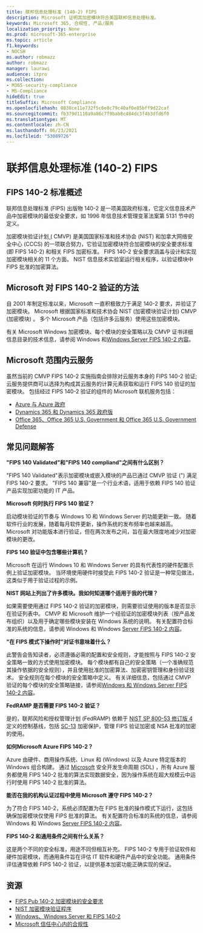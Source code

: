 ```yaml
---
title: 联邦信息处理标准 (140-2) FIPS
description: Microsoft 证明其加密模块符合美国联邦信息处理标准。
keywords: Microsoft 365, 合规性, 产品/服务
localization_priority: None
ms.prod: microsoft-365-enterprise
ms.topic: article
f1.keywords:
- NOCSH
ms.author: robmazz
author: robmazz
manager: laurawi
audience: itpro
ms.collection:
- M365-security-compliance
- MS-Compliance
hideEdit: true
titleSuffix: Microsoft Compliance
ms.openlocfilehash: 0838ce11e732f5c6e8c79c40af0e85bff9d22caf
ms.sourcegitcommit: fb379d1110a9a86c7f9bab8c484dc3f4b3dfd6f0
ms.translationtype: MT
ms.contentlocale: zh-CN
ms.lasthandoff: 06/23/2021
ms.locfileid: "53089726"
---
```

# <a name="federal-information-processing-standard-fips-publication-140-2"></a>联邦信息处理标准 (140-2) FIPS

## <a name="fips-140-2-standard-overview"></a>FIPS 140-2 标准概述

联邦信息处理标准 (FIPS) 出版物 140-2 是一项美国政府标准，它定义信息技术产品中加密模块的最低安全要求，如 1996 年信息技术管理变革法案第 5131 节中的定义。

加密模块验证计划[ (](https://csrc.nist.gov/Projects/cryptographic-module-validation-program) CMVP) 是美国国家标准和技术协会 (NIST) 和加拿大网络安全中心 (CCCS) 的一项联合努力，它验证加密模块符合加密模块的安全要求标准 (即 FIPS 140-2) 和相关 FIPS 加密标准。  FIPS 140-2 安全要求涵盖与设计和实现加密模块相关的 11 个方面。 NIST 信息技术实验室运行相关程序，以验证模块中 FIPS 批准的加密算法。

## <a name="microsofts-approach-to-fips-140-2-validation"></a>Microsoft 对 FIPS 140-2 验证的方法

自 2001 年制定标准以来，Microsoft 一直积极致力于满足 140-2 要求，并验证了加密模块。 Microsoft 根据国家标准和技术协会 NIST (加密模块验证计划) CMVP ([](https://csrc.nist.gov/Projects/cryptographic-module-validation-program)加密模块) 。 多个 Microsoft 产品（包括许多云服务）使用这些加密模块。

有关 Microsoft Windows 加密模块、每个模块的安全策略以及 CMVP 证书详细信息目录的技术信息，请参阅 Windows 和[Windows Server FIPS 140-2 内容](https://aka.ms/AA6ehud)。

## <a name="microsoft-in-scope-cloud-services"></a>Microsoft 范围内云服务

虽然当前的 CMVP FIPS 140-2 实施指南会排除对云服务本身的 FIPS 140-2 验证;云服务提供商可以选择为构成其云服务的计算元素获取和运行 FIPS 140 验证的加密模块。 包括经过 FIPS 140-2 验证的组件的 Microsoft 联机服务包括：

- [Azure 与 Azure 政府](/azure/azure-government/documentation-government-plan-security)
- [Dynamics 365 和 Dynamics 365 政府版](/microsoft-365/compliance/office-365-encryption-in-microsoft-dynamics-365)
- [Office 365、Office 365 U.S. Government 和 Office 365 U.S. Government Defense](/microsoft-365/compliance/office-365-encryption-risks-and-protections)

## <a name="frequently-asked-questions"></a>常见问题解答

**"FIPS 140 Validated"和"FIPS 140 compliand"之间有什么区别？**

"FIPS 140 Validated"表示加密模块或嵌入模块的产品已通过 CMVP 验证 (") 满足 FIPS 140-2 要求。 "FIPS 140 兼容"是一个行业术语，适用于依赖 FIPS 140 验证产品实现加密功能的 IT 产品。

**Microsoft 何时执行 FIPS 140 验证？**

启动模块验证的节奏与 Windows 10 和 Windows Server 的功能更新一致。 随着软件行业的发展，随着每月软件更新，操作系统的发布频率也越来越高。 Microsoft 对功能版本进行验证，但在两次发布之间，旨在最大限度地减少对加密模块的更改。

**FIPS 140 验证中包含哪些计算机？**

Microsoft 在运行 Windows 10 和 Windows Server 的具有代表性的硬件配置示例上验证加密模块。 当环境使用硬件时接受此 FIPS 140-2 验证是一种常见做法，这类似于用于验证过程的示例。

**NIST 网站上列出了许多模块。我如何知道哪个适用于我的代理？**

如果需要使用通过 FIPS 140-2 验证的加密模块，则需要验证使用的版本是否显示在验证列表中。 CMVP 和 Microsoft 维护一个经验证的加密模块列表（按产品发布组织）以及用于确定哪些模块安装在 Windows 系统的说明。 有关配置符合标准的系统的信息，请参阅 Windows 和 Windows [Server FIPS 140-2 内容](https://aka.ms/AA6ehud)。

**"在 FIPS 模式下操作时"对证书意味着什么？**

此警告会告知读者，必须遵循必需的配置和安全规则，才能按照与 FIPS 140-2 安全策略一致的方式使用加密模块。 每个模块都有自己的安全策略（一个准确规范其操作依据的安全规则），并且使用批准的加密算法、加密密钥管理和身份验证技术。 安全规则在每个模块的安全策略中定义。 有关详细信息，包括通过 CMVP 验证的每个模块的安全策略链接，请参阅[Windows 和 Windows Server FIPS 140-2 内容](https://aka.ms/AA6ehud)。

**FedRAMP 是否需要 FIPS 140-2 验证？**

是的，联邦风险和授权管理计划 (FedRAMP) 依赖于 [NIST SP 800-53 修订版 4](https://nvd.nist.gov/800-53/Rev4/)定义的控制基线，包括 [SC-13](https://nvd.nist.gov/800-53/Rev4/control/SC-13) 加密保护，管理 FIPS 验证加密或 NSA 批准的加密的使用。

**如何Microsoft Azure FIPS 140-2？**

Azure 由硬件、商用操作系统、Linux 和 (Windows) 以及 Azure 特定版本的 Windows 组合构建。 通过 [Microsoft](https://www.microsoft.com/securityengineering/sdl/) 安全开发生命周期 (SDL) ，所有 Azure 服务都使用 FIPS 140-2 批准的算法实现数据安全，因为操作系统在超大规模云中运行时使用 FIPS 140-2 批准的算法。

**能否在我的机构认证过程中使用 Microsoft 遵守 FIPS 140-2？**

为了符合 FIPS 140-2，系统必须配置为在 FIPS 批准的操作模式下运行，这包括确保加密模块仅使用 FIPS 批准的算法。 有关配置符合标准的系统的信息，请参阅 Windows 和 Windows [Server FIPS 140-2 内容](https://aka.ms/AA6ehud)。

**FIPS 140-2 和通用条件之间有什么关系？**

这是两个不同的安全标准，用途不同但相互补充。 FIPS 140-2 专用于验证软件和硬件加密模块，而通用条件旨在评估 IT 软件和硬件产品中的安全功能。 通用条件评估通常依赖 FIPS 140-2 验证，以提供基本加密功能正确实现的保证。

## <a name="resources"></a>资源

- [FIPS Pub 140-2 加密模块的安全要求](https://csrc.nist.gov/publications/fips/fips140-2/fips1402.pdf)
- [NIST 加密模块验证程序](https://csrc.nist.gov/groups/STM/cmvp/index.html)
- [Windows、Windows Server 和 FIPS 140-2](/windows/security/threat-protection/fips-140-validation)
- [Microsoft 信任中心内的合规性](https://www.microsoft.com/trust-center/compliance/compliance-overview)
